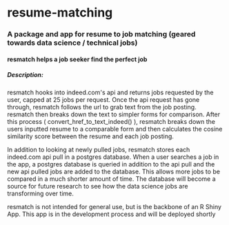 # resume-matching
### A package and app for resume to job matching (geared towards data science / technical jobs)<br> 
#### resmatch helps a job seeker find the perfect job

##### Description:
resmatch hooks into indeed.com's api and returns jobs requested by the user, capped at 25 jobs per request.
Once the api request has gone through, resmatch follows the url to grab text from the job posting. resmatch
then breaks down the text to simpler forms for comparison. After this process ( convert_href_to_text_indeed() ),
resmatch breaks down the users inputted resume to a comparable form and then calculates the cosine similarity score
between the resume and each job posting.

In addition to looking at newly pulled jobs, resmatch stores each indeed.com api pull in a postgres database. When a user searches a job in the app, a postgres database is queried in addition to the api pull and the new api pulled jobs are added to the database. This allows more jobs to be compared in a much shorter amount of time. The database will become a source for future research to see how the data science jobs are transforming over time.

resmatch is not intended for general use, but is the backbone of an R Shiny App. This app is in the development process and will be deployed shortly 
